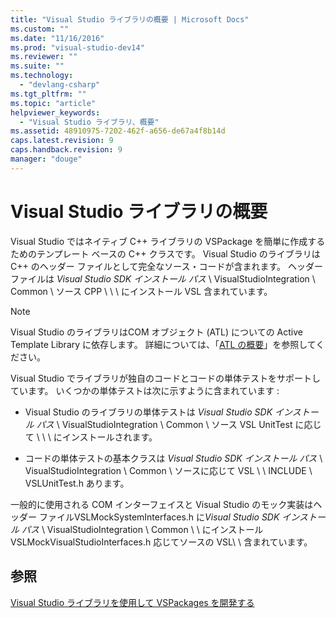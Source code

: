 ```yaml
---
title: "Visual Studio ライブラリの概要 | Microsoft Docs"
ms.custom: ""
ms.date: "11/16/2016"
ms.prod: "visual-studio-dev14"
ms.reviewer: ""
ms.suite: ""
ms.technology: 
  - "devlang-csharp"
ms.tgt_pltfrm: ""
ms.topic: "article"
helpviewer_keywords: 
  - "Visual Studio ライブラリ、概要"
ms.assetid: 48910975-7202-462f-a656-de67a4f8b14d
caps.latest.revision: 9
caps.handback.revision: 9
manager: "douge"
---
```

# Visual Studio ライブラリの概要
Visual Studio ではネイティブ C\+\+ ライブラリの VSPackage を簡単に作成するためのテンプレート ベースの C\+\+ クラスです。  Visual Studio のライブラリは C\+\+ のヘッダー ファイルとして完全なソース・コードが含まれます。  ヘッダー ファイルは *Visual Studio SDK インストール パス* \\ VisualStudioIntegration \\ Common \\ ソース CPP \\ \\ \\ にインストール VSL 含まれています。  
  
> [!NOTE]
>  Visual Studio のライブラリはCOM オブジェクト \(ATL\) についての Active Template Library に依存します。  詳細については、「[ATL の概要](../Topic/Introduction%20to%20ATL.md)」を参照してください。  
  
 Visual Studio でライブラリが独自のコードとコードの単体テストをサポートしています。  いくつかの単体テストは次に示すように含まれています :  
  
-   Visual Studio のライブラリの単体テストは *Visual Studio SDK インストール パス* \\ VisualStudioIntegration \\ Common \\ ソース VSL UnitTest に応じて \\ \\ \\ にインストールされます。  
  
-   コードの単体テストの基本クラスは *Visual Studio SDK インストール パス* \\ VisualStudioIntegration \\ Common \\ ソースに応じて VSL \\ \\ INCLUDE \\ VSLUnitTest.h あります。  
  
 一般的に使用される COM インターフェイスと Visual Studio のモック実装はヘッダー ファイルVSLMockSystemInterfaces.h に*Visual Studio SDK インストール パス* \\ VisualStudioIntegration \\ Common \\ \\ にインストール VSLMockVisualStudioInterfaces.h 応じてソースの VSL\\ \\ 含まれています。  
  
## 参照  
 [Visual Studio ライブラリを使用して VSPackages を開発する](../misc/developing-vspackages-by-using-the-visual-studio-library.md)